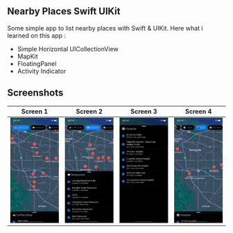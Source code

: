 ## Nearby Places Swift UIKit

Some simple app to list nearby places with Swift & UIKit. Here what i learned on this app : 
- Simple Horizontal UICollectionView
- MapKit
- FloatingPanel
- Activity Indicator

## Screenshots

|Screen 1|Screen 2|Screen 3|Screen 4|
|---|---|---|---|
|<img src="1.png" width=400 />|<img src="2.png" width=400 />|<img src="3.png" width=400 />|<img src="4.png" width=400 />|
